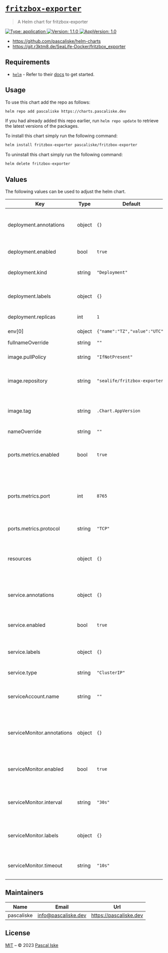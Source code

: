 # [`fritzbox-exporter`](https://charts.pascaliske.dev/charts/fritzbox-exporter/)

> A Helm chart for fritzbox-exporter

[![Type: application](https://img.shields.io/badge/Type-application-informational?style=flat-square) ](https://charts.pascaliske.dev/charts/fritzbox-exporter/)[![Version: 1.1.0](https://img.shields.io/badge/Version-1.1.0-informational?style=flat-square) ](https://charts.pascaliske.dev/charts/fritzbox-exporter/)[![AppVersion: 1.0](https://img.shields.io/badge/AppVersion-1.0-informational?style=flat-square) ](https://charts.pascaliske.dev/charts/fritzbox-exporter/)

* <https://github.com/pascaliske/helm-charts>
* <https://git.r3ktm8.de/SeaLife-Docker/fritzbox_exporter>

## Requirements

- [`helm`](https://helm.sh) - Refer to their [docs](https://helm.sh/docs) to get started.

## Usage

To use this chart add the repo as follows:

```sh
helm repo add pascaliske https://charts.pascaliske.dev
```

If you had already added this repo earlier, run `helm repo update` to retrieve the latest versions of the packages.

To install this chart simply run the following command:

```sh
helm install fritzbox-exporter pascaliske/fritzbox-exporter
```

To uninstall this chart simply run the following command:

```sh
helm delete fritzbox-exporter
```

## Values

The following values can be used to adjust the helm chart.

| Key | Type | Default | Description |
|-----|------|---------|-------------|
| deployment.annotations | object | `{}` | Additional annotations for the deployment object. |
| deployment.enabled | bool | `true` | Create a workload for this chart. |
| deployment.kind | string | `"Deployment"` | Type of the workload object. |
| deployment.labels | object | `{}` | Additional labels for the deployment object. |
| deployment.replicas | int | `1` | The number of replicas. |
| env[0] | object | `{"name":"TZ","value":"UTC"}` | Timezone for the container. |
| fullnameOverride | string | `""` |  |
| image.pullPolicy | string | `"IfNotPresent"` | The pull policy for the deployment. |
| image.repository | string | `"sealife/fritzbox-exporter"` | The repository to pull the image from. |
| image.tag | string | `.Chart.AppVersion` | The docker tag, if left empty chart's appVersion will be used. |
| nameOverride | string | `""` |  |
| ports.metrics.enabled | bool | `true` | Enable the port inside the `Deployment` and `Service` objects. |
| ports.metrics.port | int | `8765` | The port used as internal port and cluster-wide port if `.service.type` == `ClusterIP`. |
| ports.metrics.protocol | string | `"TCP"` | The protocol used for the service. |
| resources | object | `{}` | Compute resources used by the container. More info [here](https://kubernetes.io/docs/concepts/configuration/manage-resources-containers/). |
| service.annotations | object | `{}` | Additional annotations for the service object. |
| service.enabled | bool | `true` | Create a service for exposing this chart. |
| service.labels | object | `{}` | Additional labels for the service object. |
| service.type | string | `"ClusterIP"` | The service type used. |
| serviceAccount.name | string | `""` | Specify the service account used for the deployment. |
| serviceMonitor.annotations | object | `{}` | Additional annotations for the service monitor object. |
| serviceMonitor.enabled | bool | `true` | Create a service monitor for prometheus operator. |
| serviceMonitor.interval | string | `"30s"` | How frequently the exporter should be scraped. |
| serviceMonitor.labels | object | `{}` | Additional labels for the service monitor object. |
| serviceMonitor.timeout | string | `"10s"` | Timeout value for individual scrapes. |

## Maintainers

| Name | Email | Url |
| ---- | ------ | --- |
| pascaliske | <info@pascaliske.dev> | <https://pascaliske.dev> |

## License

[MIT](../LICENSE.md) – © 2023 [Pascal Iske](https://pascaliske.dev)
